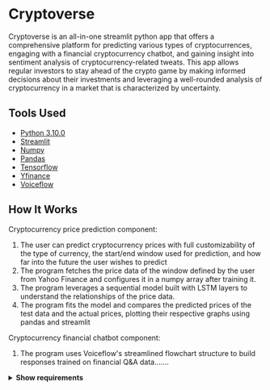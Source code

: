 # Cryptoverse


Cryptoverse is an all-in-one streamlit python app that offers a comprehensive platform for predicting various types of cryptocurrences, engaging with a financial cryptocurrency chatbot, and gaining insight into sentiment analysis of cryptocurrency-related tweats. This app allows regular investors to stay ahead of the crypto game by making informed decisions about their investments and leveraging a well-rounded analysis of cryptocurrency in a market that is characterized by uncertainty.

## Tools Used

* [Python 3.10.0](https://www.python.org/downloads/release/python-3100/)
* [Streamlit](https://streamlit.io/)
* [Numpy](https://numpy.org/)
* [Pandas](https://pandas.pydata.org/) 
* [Tensorflow](https://www.tensorflow.org/)
* [Yfinance](https://pypi.org/project/yfinance/)
* [Voiceflow](https://pypi.org/project/yfinance/)


## How It Works

Cryptocurrency price prediction component:
1. The user can predict cryptocurrency prices with full customizability of the type of currency, the start/end window used for prediction, and how far into the future the user wishes to predict
2. The program fetches the price data of the window defined by the user from Yahoo Finance and configures it in a numpy array after training it.
3. The program leverages a sequential model built with LSTM layers to understand the relationships of the price data.
4. The program fits the model and compares the predicted prices of the test data and the actual prices, plotting their respective graphs using pandas and streamlit
    
Cryptocurrency financial chatbot component:
1. The program uses Voiceflow's streamlined flowchart structure to build responses trained on financial Q&A data.......
   
<details><summary><b>Show requirements</b></summary>
    
1. Install streamlit:
    
    ```sh
    pip install streamlit
    ```
2. Install numpy:
   
    ```sh
    pip install numpy
    ```
1. Install pandas:
   
    ```sh
    pip install pandas
    ```
1. Install datetime:
   
    ```sh
    pip install datetime
    ```
1. Install sklearn:
   
    ```sh
    pip install sklearn
    ```
1. Install yfinance:
   
    ```sh
    pip install yfinance
    ```
1. Install tensorflow:
   
    ```sh
    pip install tensorflow
    ```
1. Install random:
   
    ```sh
    pip install random
    ```
1. Run the python file to create a localhost server:
   
    ```sh
    python3 -m streamlit run main.py
    ```
</details>
